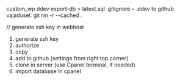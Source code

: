 custom_wp ddev export-db > latest.sql
.gitignore – .ddev
to github
vajadusel: git rm -r --cached .

// generate ssh key in webhost

1. generate ssh key
2. authorize
3. copy
4. add to github (settings from right top corner)
5. clone in server (use Cpanel terminal, if needed)
6. import database in cpanel
